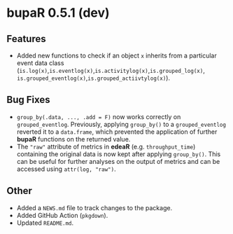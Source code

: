# bupaR 0.5.1 (dev)

## Features

* Added new functions to check if an object `x` inherits from a particular event data
class (`is.log(x)`,`is.eventlog(x)`,`is.activitylog(x)`,`is.grouped_log(x)`,
`is.grouped_eventlog(x)`,`is.grouped_actiivtylog(x)`).

## Bug Fixes

* `group_by(.data, ..., .add = F)` now works correctly on `grouped_eventlog`.
Previously, applying `group_by()` to a `grouped_eventlog` reverted it to a `data.frame`,
which prevented the application of further **bupaR** functions on the returned value. 
* The `"raw"` attribute of metrics in **edeaR** (e.g. `throughput_time`) containing
the original data is now kept after applying `group_by()`. This can be useful for
further analyses on the output of metrics and can be accessed using `attr(log, "raw")`.

## Other

* Added a `NEWS.md` file to track changes to the package.
* Added GitHub Action (`pkgdown`).
* Updated `README.md`.
